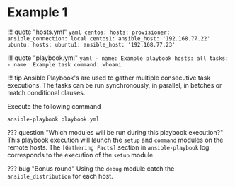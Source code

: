 # Example 1

!!! quote "hosts.yml"
    ```yaml
    centos:
      hosts:
        provisioner:
          ansible_connection: local
        centos1:
          ansible_host: '192.168.77.22'
    ubuntu:
      hosts:
        ubuntu1:
          ansible_host: '192.168.77.23'
    ```

!!! quote "playbook.yml"
    ```yaml
    - name: Example playbook
      hosts: all
      tasks:
        - name: Example task
          command: whoami
    ```

!!! tip
    Ansible Playbook's are used to gather multiple consecutive task executions. The tasks can be run synchronously, in parallel, in batches or match conditional clauses.

Execute the following command
```
ansible-playbook playbook.yml
```

??? question "Which modules will be run during this playbook execution?"
    This playbook execution will launch the `setup` and `command` modules on the remote hosts. The `[Gathering Facts]` section in `ansible-playbook` log corresponds to the execution of the `setup` module.

??? bug "Bonus round"
    Using the `debug` module catch the `ansible_distribution` for each host.
